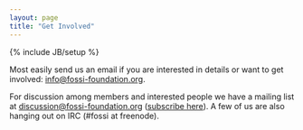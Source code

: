 ```yaml
---
layout: page
title: "Get Involved"
---
```

{% include JB/setup %}

Most easily send us an email if you are interested in details or want
to get involved: <a
href="mailto:info@fossi-foundation.org">info@fossi-foundation.org</a>.

For discussion among members and interested people we have a mailing
list at <a
href="mailto:discussion@fossi-foundation.org">discussion@fossi-foundation.org</a>
(<a
href="https://lists.fossi-foundation.org/listinfo/discussion">subscribe
here</a>). A few of us are also hanging out on IRC (#fossi at
freenode).


